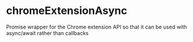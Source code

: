 # chromeExtensionAsync
Promise wrapper for the Chrome extension API so that it can be used with async/await rather than callbacks
